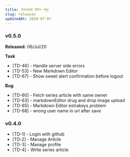 ```yaml
---
title: টেকডায়েরি রিলিস সমূহ
slug: releases
updatedAt: 2020-07-07
---
```


### v0.5.0

**Released:** 06/Jul/20

**Task**

- [TD-46] - Handle server side errors
- [TD-53] - New Markdown Editor
- [TD-67] - Show sweet alert confirmation before logout

**Bug**

- [TD-60] - Fetch series article with same owner
- [TD-63] - markdownEditor drug and drop image upload
- [TD-65] - Markdown Editor extrakeys problem
- [TD-68] - wrong user name in url after save

### v0.4.0

- [TD-1] - Login with github
- [TD-2] - Manage Article
- [TD-3] - Manage profile
- [TD-4] - Write series article
